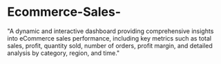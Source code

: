 # Ecommerce-Sales-
 "A dynamic and interactive dashboard providing comprehensive insights into eCommerce sales performance, including key metrics such as total sales, profit, quantity sold, number of orders, profit margin, and detailed analysis by category, region, and time."
